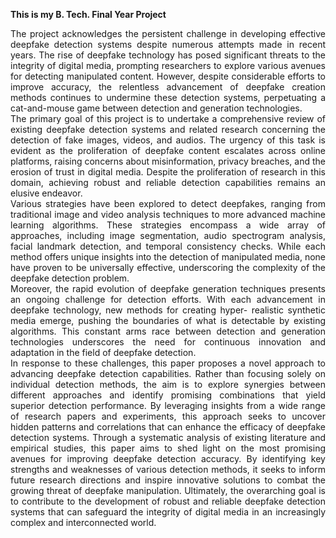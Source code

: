  **This is my B. Tech. Final Year Project**

<div style='text-align: justify;'>The project acknowledges the persistent challenge in developing effective deepfake detection systems despite numerous attempts made in recent years. The rise of deepfake technology has posed significant threats to the integrity of digital media, prompting researchers to explore various avenues for detecting manipulated content. However, despite considerable efforts to improve accuracy, the relentless advancement of deepfake creation methods continues to undermine these detection systems, perpetuating a cat-and-mouse game between detection and generation technologies.</div>
<div style='text-align: justify;'>
The primary goal of this project is to undertake a comprehensive review of existing deepfake detection systems and related research concerning the detection of fake images, videos, and audios. The urgency of this task is evident as the proliferation of deepfake content escalates across online platforms, raising concerns about misinformation, privacy breaches, and the erosion of trust in digital media. Despite the proliferation of research in this domain, achieving robust and reliable detection capabilities remains an elusive endeavor.
</div>
<div style='text-align: justify;'>
Various strategies have been explored to detect deepfakes, ranging from traditional image and video analysis techniques to more advanced machine learning algorithms. These strategies encompass a wide array of approaches, including image segmentation, audio spectrogram analysis, facial landmark detection, and temporal consistency checks. While each method offers unique insights into the detection of manipulated media, none have proven to be universally effective, underscoring the complexity of the deepfake detection problem.
</div>
<div style='text-align: justify;'>
Moreover, the rapid evolution of deepfake generation techniques presents an ongoing challenge for detection efforts. With each advancement in deepfake technology, new methods for creating hyper- realistic synthetic media emerge, pushing the boundaries of what is detectable by existing algorithms. This constant arms race between detection and generation technologies underscores the need for continuous innovation and adaptation in the field of deepfake detection.
</div>
<div style='text-align: justify;'>
In response to these challenges, this paper proposes a novel approach to advancing deepfake detection capabilities. Rather than focusing solely on individual detection methods, the aim is to explore synergies between different approaches and identify promising combinations that yield superior detection performance. By leveraging insights from a wide range of research papers and experiments, this approach seeks to uncover hidden patterns and correlations that can enhance the efficacy of deepfake detection systems.
Through a systematic analysis of existing literature and empirical studies, this paper aims to shed light on the most promising avenues for improving deepfake detection accuracy. By identifying key strengths and weaknesses of various detection methods, it seeks to inform future research directions and inspire innovative solutions to combat the growing threat of deepfake manipulation. Ultimately, the overarching goal is to contribute to the development of robust and reliable deepfake detection systems that can safeguard the integrity of digital media in an increasingly complex and interconnected world.</div>
